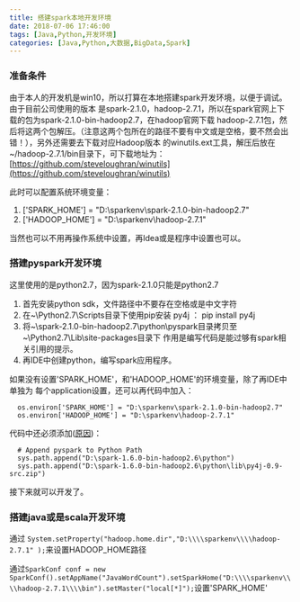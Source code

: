 ```yaml
---
title: 搭建spark本地开发环境
date: 2018-07-06 17:46:00
tags: [Java,Python,开发环境]
categories: [Java,Python,大数据,BigData,Spark]
---
```


### 准备条件

由于本人的开发机是win10，所以打算在本地搭建spark开发环境，以便于调试。由于目前公司使用的版本
是spark-2.1.0，hadoop-2.7.1，所以在spark官网上下载的包为spark-2.1.0-bin-hadoop2.7，在hadoop官网下载
hadoop-2.7.1包，然后将这两个包解压。（注意这两个包所在的路径不要有中文或是空格，要不然会出错！），另外还需要去下载对应Hadoop版本
的winutils.ext工具，解压后放在~/hadoop-2.7.1/bin目录下，可下载地址为：[https://github.com/steveloughran/winutils](https://github.com/steveloughran/winutils)

<!--more-->

此时可以配置系统环境变量：

1. ['SPARK_HOME'] = "D:\sparkenv\spark-2.1.0-bin-hadoop2.7"
2. ['HADOOP_HOME'] = "D:\sparkenv\hadoop-2.7.1"

当然也可以不用再操作系统中设置，再Idea或是程序中设置也可以。

### 搭建pyspark开发环境

这里使用的是python2.7，因为spark-2.1.0只能是python2.7

1. 首先安装python sdk，文件路径中不要存在空格或是中文字符
2. 在~\Python2.7\Scripts目录下使用pip安装 py4j ： pip install py4j
3. 将~\spark-2.1.0-bin-hadoop2.7\python\pyspark目录拷贝至~\Python2.7\Lib\site-packages目录下
   作用是编写代码是能过够有spark相关引用的提示。
4. 再IDE中创建python，编写spark应用程序。

如果没有设置'SPARK_HOME'，和'HADOOP_HOME'的环境变量，除了再IDE中单独为
每个application设置，还可以再代码中加入：

```
  os.environ['SPARK_HOME'] = "D:\sparkenv\spark-2.1.0-bin-hadoop2.7"
  os.environ['HADOOP_HOME'] = "D:\sparkenv\hadoop-2.7.1"
```

代码中还必须添加([原因](https://blog.csdn.net/u010793236/article/details/73549223))：

```
  # Append pyspark to Python Path
  sys.path.append("D:\spark-1.6.0-bin-hadoop2.6\python")
  sys.path.append("D:\spark-1.6.0-bin-hadoop2.6\python\lib\py4j-0.9-src.zip")
```

接下来就可以开发了。

### 搭建java或是scala开发环境

通过 `System.setProperty("hadoop.home.dir","D:\\\\sparkenv\\\\hadoop-2.7.1" );`来设置HADOOP_HOME路径

通过`SparkConf conf = new SparkConf().setAppName("JavaWordCount").setSparkHome("D:\\\\sparkenv\\\\hadoop-2.7.1\\\\bin").setMaster("local[*]");`设置'SPARK_HOME'